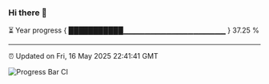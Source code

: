 ### Hi there 👋

⏳ Year progress { ███████████▁▁▁▁▁▁▁▁▁▁▁▁▁▁▁▁▁▁▁ } 37.25 %

---

⏰ Updated on Fri, 16 May 2025 22:41:41 GMT

![Progress Bar CI](https://github.com/IshwaranRudhara/GIT-ACTION/workflows/Progress%20Bar%20CI/badge.svg)
